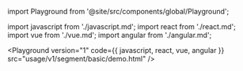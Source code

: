 import Playground from '@site/src/components/global/Playground';

import javascript from './javascript.md';
import react from './react.md';
import vue from './vue.md';
import angular from './angular.md';

<Playground version="1" code={{ javascript, react, vue, angular }} src="usage/v1/segment/basic/demo.html" />
